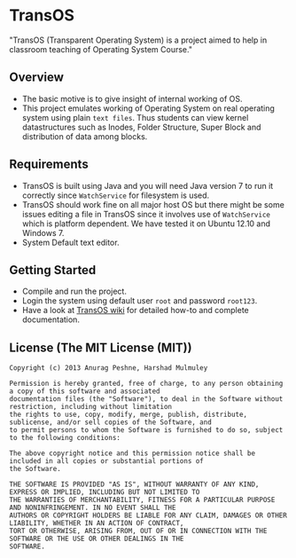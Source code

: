 # TransOS

"TransOS (Transparent Operating System) is a project aimed to help in classroom teaching of Operating System Course."

## Overview
- The basic motive is to give insight of internal working of OS.
- This project emulates working of Operating System on real operating system using plain `text files`. Thus students can view kernel datastructures such as Inodes, Folder Structure, Super Block and distribution of data among blocks.

## Requirements
- TransOS is built using Java and you will need Java version 7 to run it correctly since `WatchService` for filesystem is used.
- TransOS should work fine on all major host OS but there might be some issues editing a file in TransOS since it involves use of `WatchService` which is platform dependent. We have tested it on Ubuntu 12.10 and Windows 7.
- System Default text editor.

## Getting Started
- Compile and run the project.
- Login the system using default user `root` and password `root123`.
- Have a look at [TransOS wiki](https://github.com/transOSTeam/transOS/wiki) for detailed how-to and complete documentation.

## License (The MIT License (MIT))
    Copyright (c) 2013 Anurag Peshne, Harshad Mulmuley

    Permission is hereby granted, free of charge, to any person obtaining a copy of this software and associated
    documentation files (the "Software"), to deal in the Software without restriction, including without limitation
    the rights to use, copy, modify, merge, publish, distribute, sublicense, and/or sell copies of the Software, and
    to permit persons to whom the Software is furnished to do so, subject to the following conditions:

    The above copyright notice and this permission notice shall be included in all copies or substantial portions of
    the Software.

    THE SOFTWARE IS PROVIDED "AS IS", WITHOUT WARRANTY OF ANY KIND, EXPRESS OR IMPLIED, INCLUDING BUT NOT LIMITED TO
    THE WARRANTIES OF MERCHANTABILITY, FITNESS FOR A PARTICULAR PURPOSE AND NONINFRINGEMENT. IN NO EVENT SHALL THE
    AUTHORS OR COPYRIGHT HOLDERS BE LIABLE FOR ANY CLAIM, DAMAGES OR OTHER LIABILITY, WHETHER IN AN ACTION OF CONTRACT,
    TORT OR OTHERWISE, ARISING FROM, OUT OF OR IN CONNECTION WITH THE SOFTWARE OR THE USE OR OTHER DEALINGS IN THE
    SOFTWARE.
